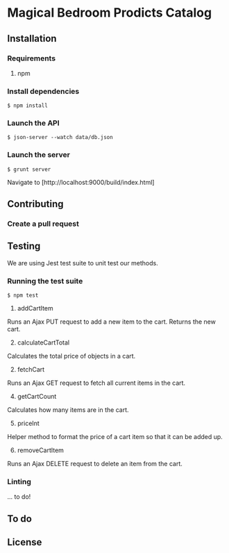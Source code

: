 # Magical Bedroom Prodicts Catalog

## Installation

### Requirements

  1. npm

### Install dependencies

	$ npm install

### Launch the API

	$ json-server --watch data/db.json

### Launch the server

	$ grunt server

Navigate to [http://localhost:9000/build/index.html]

## Contributing

### Create a pull request

## Testing

We are using Jest test suite to unit test our methods.

### Running the test suite

	$ npm test


1. addCartItem

Runs an Ajax PUT request to add a new item to the cart. Returns the new
cart.

2. calculateCartTotal

Calculates the total price of objects in a cart.

2. fetchCart

Runs an Ajax GET request to fetch all current items in the cart.

4. getCartCount

Calculates how many items are in the cart.

5. priceInt

Helper method to format the price of a cart item so that it can be added
up.

6. removeCartItem

Runs an Ajax DELETE request to delete an item from the cart.

### Linting

... to do!

## To do

## License
